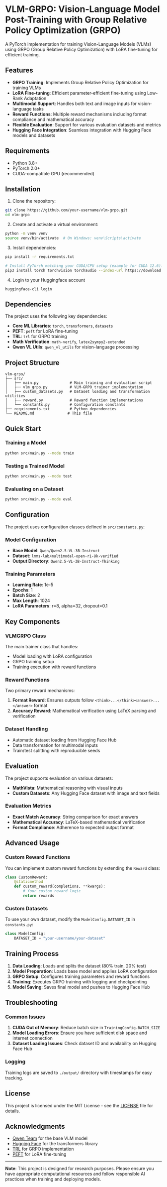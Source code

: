 # VLM-GRPO: Vision-Language Model Post-Training with Group Relative Policy Optimization (GRPO)

A PyTorch implementation for training Vision-Language Models (VLMs) using GRPO (Group Relative Policy Optimization) with LoRA fine-tuning for efficient training.

## Features

- **GRPO Training**: Implements Group Relative Policy Optimization for training VLMs
- **LoRA Fine-tuning**: Efficient parameter-efficient fine-tuning using Low-Rank Adaptation
- **Multimodal Support**: Handles both text and image inputs for vision-language tasks
- **Reward Functions**: Multiple reward mechanisms including format compliance and mathematical accuracy
- **Flexible Evaluation**: Support for various evaluation datasets and metrics
- **Hugging Face Integration**: Seamless integration with Hugging Face models and datasets

## Requirements

- Python 3.8+
- PyTorch 2.0+
- CUDA-compatible GPU (recommended)

## Installation

1. Clone the repository:
```bash
git clone https://github.com/your-username/vlm-grpo.git
cd vlm-grpo
```

2. Create and activate a virtual environment:
```bash
python -m venv venv
source venv/bin/activate  # On Windows: venv\Scripts\activate
```

3. Install dependencies:
```bash
pip install -r requirements.txt

# Install PyTorch matching your CUDA/CPU setup (example for CUDA 12.6):
pip3 install torch torchvision torchaudio --index-url https://download.pytorch.org/whl/cu126
```

4. Login to your Huggingface account
```
huggingface-cli login
```
## Dependencies

The project uses the following key dependencies:

- **Core ML Libraries**: `torch`, `transformers`, `datasets`
- **PEFT**: `peft` for LoRA fine-tuning
- **TRL**: `trl` for GRPO training
- **Math Verification**: `math-verify`, `latex2sympy2-extended`
- **Qwen VL Utils**: `qwen_vl_utils` for vision-language processing

## Project Structure

```
vlm-grpo/
├── src/
│   ├── main.py              # Main training and evaluation script
│   ├── vlm_grpo.py          # VLM-GRPO trainer implementation
│   ├── custom_datasets.py   # Dataset loading and transformation utilities
│   ├── reward.py            # Reward function implementations
│   └── constants.py         # Configuration constants
├── requirements.txt         # Python dependencies
└── README.md               # This file
```

## Quick Start

### Training a Model

```bash
python src/main.py --mode train
```

### Testing a Trained Model

```bash
python src/main.py --mode test
```

### Evaluating on a Dataset

```bash
python src/main.py --mode eval
```

## Configuration

The project uses configuration classes defined in `src/constants.py`:

### Model Configuration
- **Base Model**: `Qwen/Qwen2.5-VL-3B-Instruct`
- **Dataset**: `lmms-lab/multimodal-open-r1-8k-verified`
- **Output Directory**: `Qwen2.5-VL-3B-Instruct-Thinking`

### Training Parameters
- **Learning Rate**: 1e-5
- **Epochs**: 1
- **Batch Size**: 2
- **Max Length**: 1024
- **LoRA Parameters**: r=8, alpha=32, dropout=0.1

## Key Components

### VLMGRPO Class
The main trainer class that handles:
- Model loading with LoRA configuration
- GRPO training setup
- Training execution with reward functions

### Reward Functions
Two primary reward mechanisms:
1. **Format Reward**: Ensures outputs follow `<think>...</think><answer>...</answer>` format
2. **Accuracy Reward**: Mathematical verification using LaTeX parsing and verification

### Dataset Handling
- Automatic dataset loading from Hugging Face Hub
- Data transformation for multimodal inputs
- Train/test splitting with reproducible seeds

## Evaluation

The project supports evaluation on various datasets:

- **MathVista**: Mathematical reasoning with visual inputs
- **Custom Datasets**: Any Hugging Face dataset with image and text fields

### Evaluation Metrics
- **Exact Match Accuracy**: String comparison for exact answers
- **Mathematical Accuracy**: LaTeX-based mathematical verification
- **Format Compliance**: Adherence to expected output format

## Advanced Usage

### Custom Reward Functions
You can implement custom reward functions by extending the `Reward` class:

```python
class CustomReward:
    @staticmethod
    def custom_reward(completions, **kwargs):
        # Your custom reward logic
        return rewards
```

### Custom Datasets
To use your own dataset, modify the `ModelConfig.DATASET_ID` in `constants.py`:

```python
class ModelConfig:
    DATASET_ID = "your-username/your-dataset"
```

## Training Process

1. **Data Loading**: Loads and splits the dataset (80% train, 20% test)
2. **Model Preparation**: Loads base model and applies LoRA configuration
3. **GRPO Setup**: Configures training parameters and reward functions
4. **Training**: Executes GRPO training with logging and checkpointing
5. **Model Saving**: Saves final model and pushes to Hugging Face Hub

## Troubleshooting

### Common Issues

1. **CUDA Out of Memory**: Reduce batch size in `TrainingConfig.BATCH_SIZE`
2. **Model Loading Errors**: Ensure you have sufficient disk space and internet connection
3. **Dataset Loading Issues**: Check dataset ID and availability on Hugging Face Hub

### Logging

Training logs are saved to `./output/` directory with timestamps for easy tracking.

## License

This project is licensed under the MIT License - see the [LICENSE](LICENSE) file for details.

## Acknowledgments

- [Qwen Team](https://github.com/QwenLM/Qwen) for the base VLM model
- [Hugging Face](https://huggingface.co/) for the transformers library
- [TRL](https://github.com/huggingface/trl) for GRPO implementation
- [PEFT](https://github.com/huggingface/peft) for LoRA fine-tuning

---

**Note**: This project is designed for research purposes. Please ensure you have appropriate computational resources and follow responsible AI practices when training and deploying models.